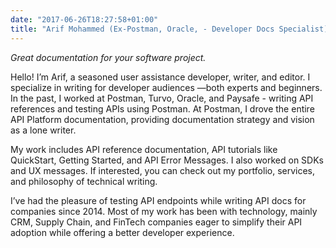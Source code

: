 ```yaml
---
date: "2017-06-26T18:27:58+01:00"
title: "Arif Mohammed (Ex-Postman, Oracle, - Developer Docs Specialist)"
---
```


*Great documentation for your software project.*


Hello! I’m Arif, a seasoned user assistance developer, writer, and editor. I specialize in writing for developer audiences —both experts and beginners. In the past, I worked at Postman, Turvo, Oracle, and Paysafe - writing API references and testing APIs using Postman. At Postman, I drove the entire API Platform documentation, providing documentation strategy and vision as a lone writer.

My work includes API reference documentation, API tutorials like QuickStart, Getting Started, and API Error Messages. I also worked on SDKs and UX messages. If interested, you can check out my portfolio, services, and philosophy of technical writing.

I’ve had the pleasure of testing API endpoints while writing API docs for companies since 2014. Most of my work has been with technology, mainly CRM, Supply Chain, and FinTech companies eager to simplify their API adoption while offering a better developer experience.